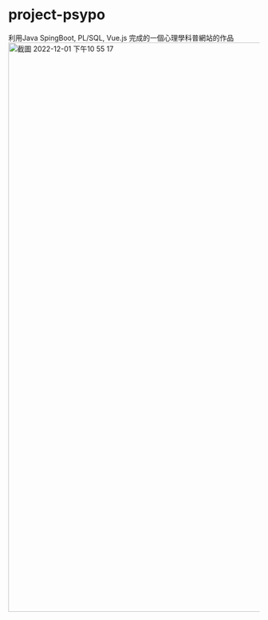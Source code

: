 # project-psypo
利用Java SpingBoot, PL/SQL, Vue.js 完成的一個心理學科普網站的作品
<img width="1140" alt="截圖 2022-12-01 下午10 55 17" src="https://user-images.githubusercontent.com/104444259/205084928-89018fa1-e445-41fc-b6f9-ee60be6c4514.png">
